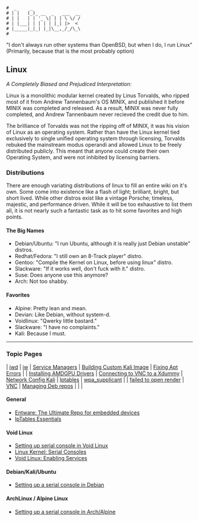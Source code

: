 ```text
#  _     _
# | |   (_)_ __  _   ___  __
# | |   | | '_ \| | | \ \/ /
# | |___| | | | | |_| |>  <
# |_____|_|_| |_|\__,_/_/\_\
#
```

"I don't always run other systems than OpenBSD, but when I do, I run Linux"
(Primarily, because that is the most probably option)

## Linux

*A Completely Biased and Prejudiced Interpretation:*

Linux is a monolithic modular kernel created by Linus Torvalds, who ripped most of it from Andrew
Tannenbaum's OS MINIX, and published it before MINIX was completed and released. As a result, MINIX was never fully
completed, and Andrew Tannenbaum never recieved the credit due to him.

The brilliance of Torvalds was not the ripping off of MINIX, it was his vision of Linux as an operating
system. Rather than have the Linux kernel tied exclusively to single unified operating system through
licensing, Torvalds rebuked the mainstream modus operandi and allowed Linux to be freely distributed
publicly. This meant that anyone could create their own Operating System, and were not inhibited by
licensing barriers. 

### Distributions

There are enough variating distributions of linux to fill an entire wiki on it's own. Some come into
existence like a flash of light; brilliant, bright, but short lived. While other distros exist like
a vintage Porsche; timeless, majestic, and performance driven. While it will be too exhaustive to
list them all, it is not nearly such a fantastic task as to hit some favorites and high points.

#### The Big Names

* Debian/Ubuntu: "I run Ubuntu, although it is really just Debian unstable" distros.
* Redhat/Fedora: "I still own an 8-Track player" distro.
* Gentoo: "Compile the Kernel on Linux, before using linux" distro.
* Slackware: "If it works well, don't fuck with it." distro.
* Suse: Does anyone use this anymore?
* Arch: Not too shabby.

#### Favorites
* Alpine: Pretty lean and mean.
* Devian: Like Debian, without system-d.
* Voidlinux: "Qwerky little bastard."
* Slackware: "I have no complaints."
* Kali: Because I must.

-----

### Topic Pages

| [iwd](iwd)                                  | [iw](iw)                                    | [Service Managers](service-managers) | [Building Custom Kali Image](custom_kali) | [Fixing Apt Errors](fix_apt)     |
| [Installing AMDGPU Drivers](amd-gpu-kali)   | [Connecting to VNC to a Xdummy](vnc-xdummy) | [Network Config Kali](kali-net-conf) | [Iptables](firewall)                      | [wpa_supplicant](wpa_supplicant) |
| [failed to open render](failed_open_render) | [VNC](vnc)                                  | [Managing Deb repos](man-deb-repos)  |                                           |                                  |

#### General

- [Entware: The Ultimate Repo for embedded devices](https://entware.net)
- [ IpTables Essentials ](https://www.digitalocean.com/community/tutorials/iptables-essentials-common-firewall-rules-and-commands)

#### Void Linux

* [Setting up serial console in Void Linux](https://battlepenguin.com/tech/installing-void-linux-with-a-serial-terminal/)
* [Linux Kernel: Serial Consoles](https://www.kernel.org/doc/html/latest/admin-guide/serial-console.html?highlight=serial+console)
* [Void Linux: Enabling Services](https://docs.voidlinux.org/config/services/index.html#enabling-services)

#### Debian/Kali/Ubuntu

* [Setting up a serial console in Debian](https://www.howtoforge.com/setting_up_a_serial_console)

#### ArchLinux / Alpine Linux

* [Setting up a serial console in Arch/Alpine](https://www.howtoforge.com/setting_up_a_serial_console)

